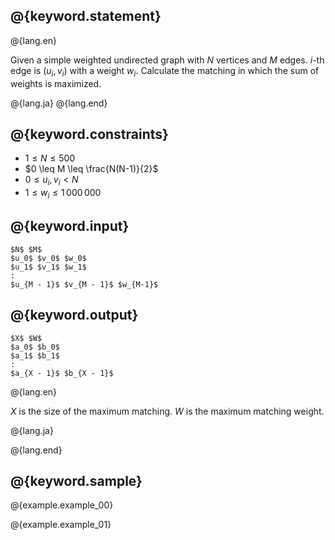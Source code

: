 ## @{keyword.statement}

@{lang.en}

Given a simple weighted undirected graph with $N$ vertices and $M$ edges. $i$-th edge is $(u_i, v_i)$ with a weight $w_i$.
Calculate the matching in which the sum of weights is maximized.

@{lang.ja}
@{lang.end}

## @{keyword.constraints}

- $1 \leq N \leq 500$
- $0 \leq M \leq \frac{N(N-1)}{2}$
- $0 \leq u_i, v_i < N$
- $1 \leq w_i \leq 1\,000\,000$

## @{keyword.input}

~~~
$N$ $M$
$u_0$ $v_0$ $w_0$
$u_1$ $v_1$ $w_1$
:
$u_{M - 1}$ $v_{M - 1}$ $w_{M-1}$
~~~

## @{keyword.output}

~~~
$X$ $W$
$a_0$ $b_0$
$a_1$ $b_1$
:
$a_{X - 1}$ $b_{X - 1}$
~~~

@{lang.en}

$X$ is the size of the maximum matching.
$W$ is the maximum matching weight.

@{lang.ja}

@{lang.end}

## @{keyword.sample}

@{example.example_00}

@{example.example_01}
